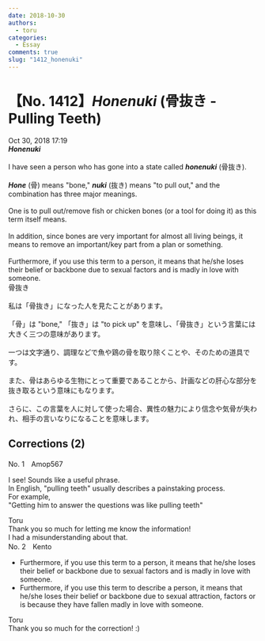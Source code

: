 ```yaml
---
date: 2018-10-30
authors:
  - toru
categories:
  - Essay
comments: true
slug: "1412_honenuki"
---
```


# 【No. 1412】<strong><em>Honenuki</em></strong> (骨抜き - Pulling Teeth)
<div class="date">Oct 30, 2018 17:19</div>
<div id="post"><div id="body_show_ori">
<strong><em>Honenuki</em></strong><br/><br/>I have seen a person who has gone into a state called <strong><em>honenuki</em></strong> (骨抜き).<br/><br/><strong><em>Hone</em></strong> (骨) means "bone," <strong><em>nuki</em></strong> (抜き) means "to pull out," and the combination has three major meanings.<br/><br/>One is to pull out/remove fish or chicken bones (or a tool for doing it) as this term itself means.<br/><br/>In addition, since bones are very important for almost all living beings, it means to remove an important/key part from a plan or something.<br/><br/>Furthermore, if you use this term to a person, it means that he/she loses their belief or backbone due to sexual factors and is madly in love with someone.
</div></div>

<!-- more -->

<div id="post_ja"><div id="body_show_mo">
骨抜き<br/><br/>私は「骨抜き」になった人を見たことがあります。<br/><br/>「骨」は "bone," 「抜き」は "to pick up" を意味し、「骨抜き」という言葉には大きく三つの意味があります。<br/><br/>一つは文字通り、調理などで魚や鶏の骨を取り除くことや、そのための道具です。<br/><br/>また、骨はあらゆる生物にとって重要であることから、計画などの肝心な部分を抜き取るという意味にもなります。<br/><br/>さらに、この言葉を人に対して使った場合、異性の魅力により信念や気骨が失われ、相手の言いなりになることを意味します。
</div></div>

## Corrections (2)
<div id="block"><div class="first_name"> No. 1　<span class="just_name">Amop567</span></div><div id="block2">
<p class="comment_small">
 I see! Sounds like a useful phrase.
 <br/>
 In English, "pulling teeth" usually describes a painstaking process.
 <br/>
 For example,
 <br/>
 "Getting him to answer the questions was like pulling teeth"
</p>

</div><div class="name"><span class="just_name">Toru</span><br>
Thank you so much for letting me know the information!<br/>I had a misunderstanding about that.
</div>
</div>
<div id="block"><div class="first_name"> No. 2　<span class="just_name">Kento</span></div><div id="block2">
<ul class="correction_field">
<li class="incorrect">Furthermore, if you use this term to a person, it means that he/she loses their belief or backbone due to sexual factors and is madly in love with someone.</li>
<li class="corrected correct">
Furthermore, if you use this term to <span class="f_blue">describe</span> a person, it means that he/she loses their belief or backbone due to sexual <span class="f_blue">attraction,</span> <span class="sline">factors</span> or <span class="sline">is</span> <span class="f_blue">because they have fallen</span> madly in love with someone.
</li>
</ul>
</div><div class="name"><span class="just_name">Toru</span><br>
Thank you so much for the correction! :)
</div>
</div>
